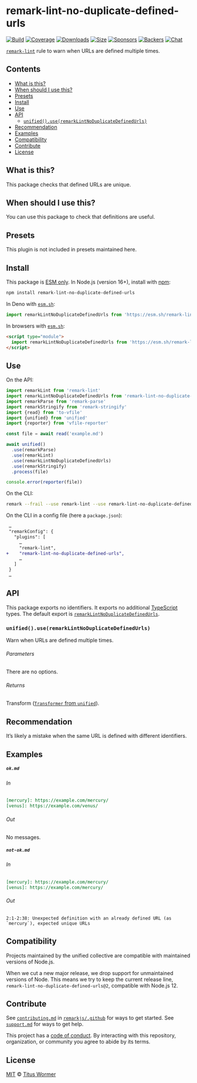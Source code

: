 <!--This file is generated-->

# remark-lint-no-duplicate-defined-urls

[![Build][badge-build-image]][badge-build-url]
[![Coverage][badge-coverage-image]][badge-coverage-url]
[![Downloads][badge-downloads-image]][badge-downloads-url]
[![Size][badge-size-image]][badge-size-url]
[![Sponsors][badge-funding-sponsors-image]][badge-funding-url]
[![Backers][badge-funding-backers-image]][badge-funding-url]
[![Chat][badge-chat-image]][badge-chat-url]

[`remark-lint`][github-remark-lint] rule to warn when URLs are defined multiple times.

## Contents

* [What is this?](#what-is-this)
* [When should I use this?](#when-should-i-use-this)
* [Presets](#presets)
* [Install](#install)
* [Use](#use)
* [API](#api)
  * [`unified().use(remarkLintNoDuplicateDefinedUrls)`](#unifieduseremarklintnoduplicatedefinedurls)
* [Recommendation](#recommendation)
* [Examples](#examples)
* [Compatibility](#compatibility)
* [Contribute](#contribute)
* [License](#license)

## What is this?

This package checks that defined URLs are unique.

## When should I use this?

You can use this package to check that definitions are useful.

## Presets

This plugin is not included in presets maintained here.

## Install

This package is [ESM only][github-gist-esm].
In Node.js (version 16+),
install with [npm][npm-install]:

```sh
npm install remark-lint-no-duplicate-defined-urls
```

In Deno with [`esm.sh`][esm-sh]:

```js
import remarkLintNoDuplicateDefinedUrls from 'https://esm.sh/remark-lint-no-duplicate-defined-urls@2'
```

In browsers with [`esm.sh`][esm-sh]:

```html
<script type="module">
  import remarkLintNoDuplicateDefinedUrls from 'https://esm.sh/remark-lint-no-duplicate-defined-urls@2?bundle'
</script>
```

## Use

On the API:

```js
import remarkLint from 'remark-lint'
import remarkLintNoDuplicateDefinedUrls from 'remark-lint-no-duplicate-defined-urls'
import remarkParse from 'remark-parse'
import remarkStringify from 'remark-stringify'
import {read} from 'to-vfile'
import {unified} from 'unified'
import {reporter} from 'vfile-reporter'

const file = await read('example.md')

await unified()
  .use(remarkParse)
  .use(remarkLint)
  .use(remarkLintNoDuplicateDefinedUrls)
  .use(remarkStringify)
  .process(file)

console.error(reporter(file))
```

On the CLI:

```sh
remark --frail --use remark-lint --use remark-lint-no-duplicate-defined-urls .
```

On the CLI in a config file (here a `package.json`):

```diff
 …
 "remarkConfig": {
   "plugins": [
     …
     "remark-lint",
+    "remark-lint-no-duplicate-defined-urls",
     …
   ]
 }
 …
```

## API

This package exports no identifiers.
It exports no additional [TypeScript][typescript] types.
The default export is
[`remarkLintNoDuplicateDefinedUrls`][api-remark-lint-no-duplicate-defined-urls].

### `unified().use(remarkLintNoDuplicateDefinedUrls)`

Warn when URLs are defined multiple times.

###### Parameters

There are no options.

###### Returns

Transform ([`Transformer` from `unified`][github-unified-transformer]).

## Recommendation

It’s likely a mistake when the same URL is defined with different
identifiers.

## Examples

##### `ok.md`

###### In

```markdown
[mercury]: https://example.com/mercury/
[venus]: https://example.com/venus/
```

###### Out

No messages.

##### `not-ok.md`

###### In

```markdown
[mercury]: https://example.com/mercury/
[venus]: https://example.com/mercury/
```

###### Out

```text
2:1-2:38: Unexpected definition with an already defined URL (as `mercury`), expected unique URLs
```

## Compatibility

Projects maintained by the unified collective are compatible with maintained
versions of Node.js.

When we cut a new major release, we drop support for unmaintained versions of
Node.
This means we try to keep the current release line,
`remark-lint-no-duplicate-defined-urls@2`,
compatible with Node.js 12.

## Contribute

See [`contributing.md`][github-dotfiles-contributing] in [`remarkjs/.github`][github-dotfiles-health] for ways
to get started.
See [`support.md`][github-dotfiles-support] for ways to get help.

This project has a [code of conduct][github-dotfiles-coc].
By interacting with this repository, organization, or community you agree to
abide by its terms.

## License

[MIT][file-license] © [Titus Wormer][author]

[api-remark-lint-no-duplicate-defined-urls]: #unifieduseremarklintnoduplicatedefinedurls

[author]: https://wooorm.com

[badge-build-image]: https://github.com/remarkjs/remark-lint/workflows/main/badge.svg

[badge-build-url]: https://github.com/remarkjs/remark-lint/actions

[badge-chat-image]: https://img.shields.io/badge/chat-discussions-success.svg

[badge-chat-url]: https://github.com/remarkjs/remark/discussions

[badge-coverage-image]: https://img.shields.io/codecov/c/github/remarkjs/remark-lint.svg

[badge-coverage-url]: https://codecov.io/github/remarkjs/remark-lint

[badge-downloads-image]: https://img.shields.io/npm/dm/remark-lint-no-duplicate-defined-urls.svg

[badge-downloads-url]: https://www.npmjs.com/package/remark-lint-no-duplicate-defined-urls

[badge-funding-backers-image]: https://opencollective.com/unified/backers/badge.svg

[badge-funding-sponsors-image]: https://opencollective.com/unified/sponsors/badge.svg

[badge-funding-url]: https://opencollective.com/unified

[badge-size-image]: https://img.shields.io/bundlejs/size/remark-lint-no-duplicate-defined-urls

[badge-size-url]: https://bundlejs.com/?q=remark-lint-no-duplicate-defined-urls

[esm-sh]: https://esm.sh

[file-license]: https://github.com/remarkjs/remark-lint/blob/main/license

[github-dotfiles-coc]: https://github.com/remarkjs/.github/blob/main/code-of-conduct.md

[github-dotfiles-contributing]: https://github.com/remarkjs/.github/blob/main/contributing.md

[github-dotfiles-health]: https://github.com/remarkjs/.github

[github-dotfiles-support]: https://github.com/remarkjs/.github/blob/main/support.md

[github-gist-esm]: https://gist.github.com/sindresorhus/a39789f98801d908bbc7ff3ecc99d99c

[github-remark-lint]: https://github.com/remarkjs/remark-lint

[github-unified-transformer]: https://github.com/unifiedjs/unified#transformer

[npm-install]: https://docs.npmjs.com/cli/install

[typescript]: https://www.typescriptlang.org
